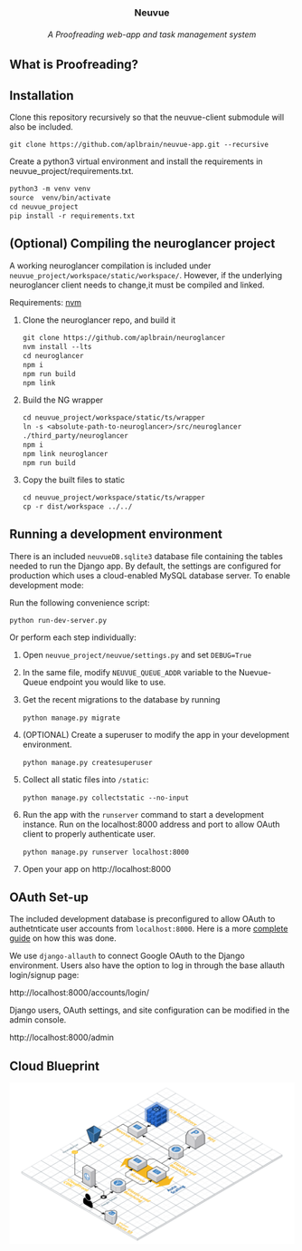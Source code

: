 <h3 align=center>Neuvue</h3>
<h6 align=center>A Proofreading web-app and task management system</h6>


## What is Proofreading?

## Installation

Clone this repository recursively so that the neuvue-client submodule will also be included.
```shell
git clone https://github.com/aplbrain/neuvue-app.git --recursive
```

Create a python3 virtual environment and install the requirements in neuvue_project/requirements.txt. 

```shell
python3 -m venv venv
source  venv/bin/activate
cd neuvue_project
pip install -r requirements.txt
```

## (Optional) Compiling the neuroglancer project

A working neuroglancer compilation is included under `neuvue_project/workspace/static/workspace/`. However, if the underlying neuroglancer client needs to change,it must be compiled and linked.

Requirements: [nvm](https://github.com/nvm-sh/nvm)

1. Clone the neuroglancer repo, and build it
	```
	git clone https://github.com/aplbrain/neuroglancer
	nvm install --lts
	cd neuroglancer
	npm i
	npm run build
	npm link
	```

2. Build the NG wrapper
	```
	cd neuvue_project/workspace/static/ts/wrapper
	ln -s <absolute-path-to-neuroglancer>/src/neuroglancer ./third_party/neuroglancer
	npm i
	npm link neuroglancer
	npm run build
	``` 
3. Copy the built files to static
	```
	cd neuvue_project/workspace/static/ts/wrapper
	cp -r dist/workspace ../../
	```

## Running a development environment

There is an included `neuvueDB.sqlite3` database file containing the tables needed to run the Django app. By default, the settings are configured for production which uses a cloud-enabled MySQL database server. To enable development mode: 

Run the following convenience script:
```
python run-dev-server.py
```

Or perform each step individually:

1. Open `neuvue_project/neuvue/settings.py` and set `DEBUG=True`

2. In the same file, modify `NEUVUE_QUEUE_ADDR` variable to the Nuevue-Queue endpoint you would like to use. 

3. Get the recent migrations to the database by running 

	`python manage.py migrate`

4. (OPTIONAL) Create a superuser to modify the app in your development environment.

	`python manage.py createsuperuser`

5. Collect all static files into `/static`:

	`python manage.py collectstatic --no-input`

6. Run the app with the `runserver` command to start a development instance. Run on the localhost:8000 address and port to allow OAuth client to properly authenticate user. 

	`python manage.py runserver localhost:8000`

7. Open your app on http://localhost:8000 


## OAuth Set-up

The included development database is preconfigured to allow OAuth to authetnticate user accounts from `localhost:8000`. Here is a more [complete guide](https://www.section.io/engineering-education/django-google-oauth/) on how this was done.

We use `django-allauth` to connect Google OAuth to the Django environment. Users also have the option to log in through the base allauth login/signup page:

http://localhost:8000/accounts/login/

Django users, OAuth settings, and site configuration can be modified in the admin console. 

http://localhost:8000/admin


## Cloud Blueprint

<img src="Neuvue_Blueprint.png" style="background-color: rgb(300, 300, 300);">
